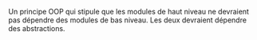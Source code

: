 Un principe OOP qui stipule que les modules de haut niveau ne devraient pas dépendre des modules de bas niveau. Les deux devraient dépendre des abstractions.